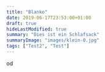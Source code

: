 ```yaml
---
title: "Blanko"
date: 2019-06-17T23:53:00+01:00
draft: true
hideLastModified: true
summary: "Dies ist ein Schlafsack"
summaryImage: "images/klein-0.jpg"
tags: ["Test2", "Test"]
---
```


od
